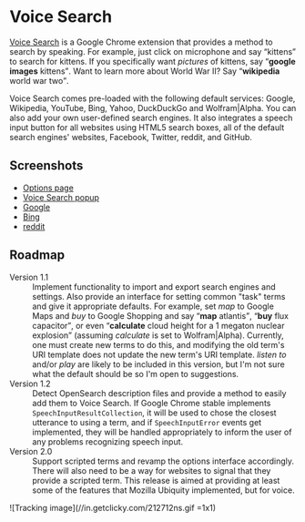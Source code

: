 Voice Search
============

[Voice Search][1] is a Google Chrome extension that provides a method to search by
speaking. For example, just click on microphone and say <q>kittens</q> to search for
kittens. If you specifically  want <em>pictures</em> of kittens, say <q><strong>google
images</strong> kittens</q>. Want to learn more about World War II? Say
<q><strong>wikipedia</strong> world war two</q>.

Voice Search comes pre-loaded with the following default services: Google, Wikipedia,
YouTube, Bing, Yahoo, DuckDuckGo and Wolfram|Alpha. You can also add your own user-defined
search engines. It also integrates a speech input button for all websites using HTML5
search boxes, all of the default search engines' websites, Facebook, Twitter, reddit,
and GitHub.


Screenshots
-----------

* [Options page][2]
* [Voice Search popup][3]
* [Google][4]
* [Bing][5]
* [reddit][6]


Roadmap
-------

<dl>
	<dt>Version 1.1</dt>
	<dd>
		Implement functionality to import and export search engines and settings. Also
		provide an interface for setting common "task" terms and give it appropriate
		defaults. For example, set <em>map</em> to Google Maps and <em>buy</em> to Google
		Shopping and say <q><strong>map</strong> atlantis</q>, <q><strong>buy</strong>
		flux capacitor</q>, or even  <q><strong>calculate</strong> cloud height for a 1
		megaton nuclear explosion</q> (assuming <em>calculate</em> is set to
		Wolfram|Alpha). Currently, one must create new terms to do this, and modifying the
		old term's URI template does not update the new term's URI template. <em>listen
		to</em> and/or <em>play</em> are likely to be included in this version, but I'm
		not sure what the default should be so I'm open to suggestions.
	</dd>
	<dt>Version 1.2</dt>
	<dd>
		Detect OpenSearch description files and provide a method to easily add them to
		Voice Search. If Google Chrome stable implements
		<code>SpeechInputResultCollection</code>, it will be used to chose the closest
		utterance to using a term, and if <code>SpeechInputError</code> events get
		implemented, they will be handled appropriately to inform the user of any problems
		recognizing speech input.
	</dd>
	<dt>Version 2.0</dt>
	<dd>
		Support scripted terms and revamp the options interface accordingly. There will
		also need to be a way for websites to signal that they provide a scripted term.
		This release is aimed at providing at least some of the features that Mozilla
		Ubiquity implemented, but for voice.
	</dd>
</dl>

![Tracking image](//in.getclicky.com/212712ns.gif =1x1)

  [1]: https://chrome.google.com/webstore/detail/hhfkcobomkalfdlmkongnhnhahkmnaad
  [2]: http://purl.eligrey.com/github/voice-search/raw/master/screenshots/options.png
  [3]: http://purl.eligrey.com/github/voice-search/raw/master/screenshots/popup.png
  [4]: http://purl.eligrey.com/github/voice-search/raw/master/screenshots/google.png
  [5]: http://purl.eligrey.com/github/voice-search/raw/master/screenshots/bing.png
  [6]: http://purl.eligrey.com/github/voice-search/raw/master/screenshots/reddit.png